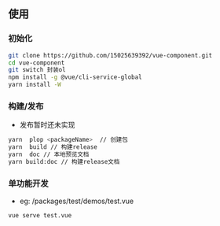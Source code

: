## 使用

### 初始化
```sh
git clone https://github.com/15025639392/vue-component.git
cd vue-component
git switch 封装ol
npm install -g @vue/cli-service-global
yarn install -W
```
### 构建/发布

- 发布暂时还未实现

```sh
yarn  plop <packageName>  // 创建包
yarn  build // 构建release
yarn  doc // 本地预览文档
yarn build:doc // 构建release文档
```
### 单功能开发

- eg: /packages/test/demos/test.vue
```sh
vue serve test.vue
```
